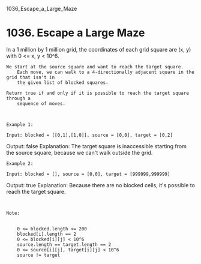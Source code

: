 1036_Escape_a_Large_Maze
# 1036. Escape a Large Maze

In a 1 million by 1 million grid, the coordinates of each grid square are (x, y)
        with 0 <= x, y < 10^6.

    We start at the source square and want to reach the target square. 
        Each move, we can walk to a 4-directionally adjacent square in the grid that isn't in
        the given list of blocked squares.

    Return true if and only if it is possible to reach the target square through a
        sequence of moves.

     

    Example 1:

    Input: blocked = [[0,1],[1,0]], source = [0,0], target = [0,2]
Output: false
Explanation: 
The target square is inaccessible starting from the source square, because we can't walk outside the grid.

    Example 2:

    Input: blocked = [], source = [0,0], target = [999999,999999]
Output: true
Explanation: 
Because there are no blocked cells, it's possible to reach the target square.

     

    Note:

    
        0 <= blocked.length <= 200
        blocked[i].length == 2
        0 <= blocked[i][j] < 10^6
        source.length == target.length == 2
        0 <= source[i][j], target[i][j] < 10^6
        source != target